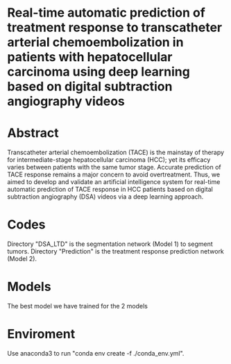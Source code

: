 # Real-time automatic prediction of treatment response to transcatheter arterial chemoembolization in patients with hepatocellular carcinoma using deep learning based on digital subtraction angiography videos

# Abstract 
Transcatheter arterial chemoembolization (TACE) is the mainstay of therapy for intermediate-stage hepatocellular carcinoma (HCC); yet its efficacy varies between patients with the same tumor stage. Accurate prediction of TACE response remains a major concern to avoid overtreatment. Thus, we aimed to develop and validate an artificial intelligence system for real-time automatic prediction of TACE response in HCC patients based on digital subtraction angiography (DSA) videos via a deep learning approach.

# Codes
Directory "DSA_LTD" is the segmentation network (Model 1) to segment tumors. 
Directory "Prediction" is the treatment response prediction network (Model 2). 

# Models 
The best model we have trained for the 2 models

# Enviroment 
Use anaconda3 to run "conda env create -f ./conda_env.yml".
